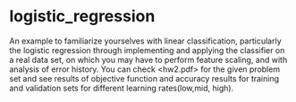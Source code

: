 # logistic_regression
An example to familiarize yourselves with linear classification, particularly the logistic regression through implementing and applying the classifier on a real data set, on which you may have to perform feature scaling, and with analysis of error history.
You can check <hw2.pdf> for the given problem set and see results of objective function and accuracy results for training and validation sets for different learning rates(low,mid, high).

